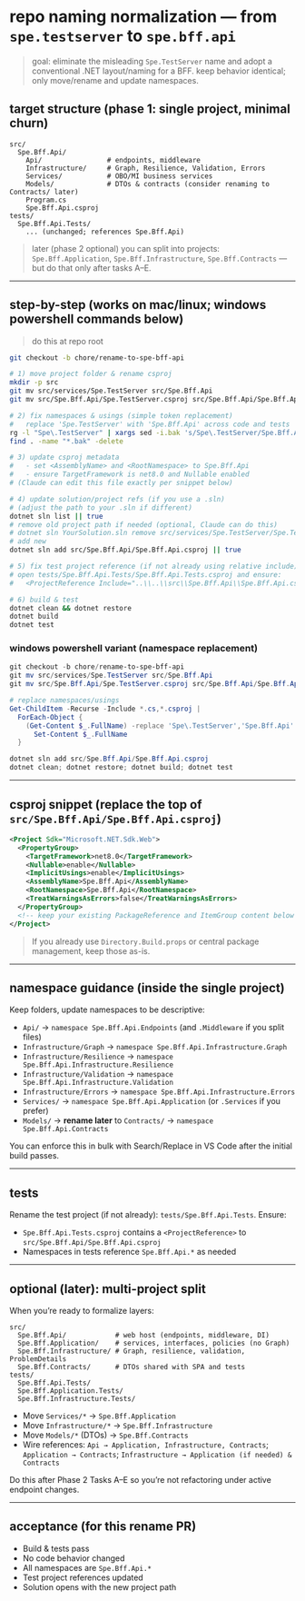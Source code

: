 # repo naming normalization — from `spe.testserver` to `spe.bff.api`

> goal: eliminate the misleading `Spe.TestServer` name and adopt a conventional .NET layout/naming for a BFF. keep behavior identical; only move/rename and update namespaces.

## target structure (phase 1: single project, minimal churn)

```
src/
  Spe.Bff.Api/
    Api/                # endpoints, middleware
    Infrastructure/     # Graph, Resilience, Validation, Errors
    Services/           # OBO/MI business services
    Models/             # DTOs & contracts (consider renaming to Contracts/ later)
    Program.cs
    Spe.Bff.Api.csproj
tests/
  Spe.Bff.Api.Tests/
    ... (unchanged; references Spe.Bff.Api)
```

> later (phase 2 optional) you can split into projects: `Spe.Bff.Application`, `Spe.Bff.Infrastructure`, `Spe.Bff.Contracts` — but do that only after tasks A–E.

---

## step-by-step (works on mac/linux; windows powershell commands below)

> do this at repo root

```bash
git checkout -b chore/rename-to-spe-bff-api

# 1) move project folder & rename csproj
mkdir -p src
git mv src/services/Spe.TestServer src/Spe.Bff.Api
git mv src/Spe.Bff.Api/Spe.TestServer.csproj src/Spe.Bff.Api/Spe.Bff.Api.csproj

# 2) fix namespaces & usings (simple token replacement)
#   replace 'Spe.TestServer' with 'Spe.Bff.Api' across code and tests
rg -l "Spe\.TestServer" | xargs sed -i.bak 's/Spe\.TestServer/Spe.Bff.Api/g'
find . -name "*.bak" -delete

# 3) update csproj metadata
#   - set <AssemblyName> and <RootNamespace> to Spe.Bff.Api
#   - ensure TargetFramework is net8.0 and Nullable enabled
# (Claude can edit this file exactly per snippet below)

# 4) update solution/project refs (if you use a .sln)
# (adjust the path to your .sln if different)
dotnet sln list || true
# remove old project path if needed (optional, Claude can do this)
# dotnet sln YourSolution.sln remove src/services/Spe.TestServer/Spe.TestServer.csproj
# add new
dotnet sln add src/Spe.Bff.Api/Spe.Bff.Api.csproj || true

# 5) fix test project reference (if not already using relative include)
# open tests/Spe.Bff.Api.Tests/Spe.Bff.Api.Tests.csproj and ensure:
#   <ProjectReference Include="..\\..\\src\\Spe.Bff.Api\\Spe.Bff.Api.csproj" />

# 6) build & test
dotnet clean && dotnet restore
dotnet build
dotnet test
```

### windows powershell variant (namespace replacement)
```powershell
git checkout -b chore/rename-to-spe-bff-api
git mv src/services/Spe.TestServer src/Spe.Bff.Api
git mv src/Spe.Bff.Api/Spe.TestServer.csproj src/Spe.Bff.Api/Spe.Bff.Api.csproj

# replace namespaces/usings
Get-ChildItem -Recurse -Include *.cs,*.csproj |
  ForEach-Object {
    (Get-Content $_.FullName) -replace 'Spe\.TestServer','Spe.Bff.Api' |
      Set-Content $_.FullName
  }

dotnet sln add src/Spe.Bff.Api/Spe.Bff.Api.csproj
dotnet clean; dotnet restore; dotnet build; dotnet test
```

---

## csproj snippet (replace the top of `src/Spe.Bff.Api/Spe.Bff.Api.csproj`)

```xml
<Project Sdk="Microsoft.NET.Sdk.Web">
  <PropertyGroup>
    <TargetFramework>net8.0</TargetFramework>
    <Nullable>enable</Nullable>
    <ImplicitUsings>enable</ImplicitUsings>
    <AssemblyName>Spe.Bff.Api</AssemblyName>
    <RootNamespace>Spe.Bff.Api</RootNamespace>
    <TreatWarningsAsErrors>false</TreatWarningsAsErrors>
  </PropertyGroup>
  <!-- keep your existing PackageReference and ItemGroup content below -->
</Project>
```

> If you already use `Directory.Build.props` or central package management, keep those as-is.

---

## namespace guidance (inside the single project)

Keep folders, update namespaces to be descriptive:

- `Api/` → `namespace Spe.Bff.Api.Endpoints` (and `.Middleware` if you split files)
- `Infrastructure/Graph` → `namespace Spe.Bff.Api.Infrastructure.Graph`
- `Infrastructure/Resilience` → `namespace Spe.Bff.Api.Infrastructure.Resilience`
- `Infrastructure/Validation` → `namespace Spe.Bff.Api.Infrastructure.Validation`
- `Infrastructure/Errors` → `namespace Spe.Bff.Api.Infrastructure.Errors`
- `Services/` → `namespace Spe.Bff.Api.Application` (or `.Services` if you prefer)
- `Models/` → **rename later** to `Contracts/` → `namespace Spe.Bff.Api.Contracts`

You can enforce this in bulk with Search/Replace in VS Code after the initial build passes.

---

## tests

Rename the test project (if not already): `tests/Spe.Bff.Api.Tests`. Ensure:

- `Spe.Bff.Api.Tests.csproj` contains a `<ProjectReference>` to `src/Spe.Bff.Api/Spe.Bff.Api.csproj`
- Namespaces in tests reference `Spe.Bff.Api.*` as needed

---

## optional (later): multi-project split

When you’re ready to formalize layers:

```
src/
  Spe.Bff.Api/            # web host (endpoints, middleware, DI)
  Spe.Bff.Application/    # services, interfaces, policies (no Graph)
  Spe.Bff.Infrastructure/ # Graph, resilience, validation, ProblemDetails
  Spe.Bff.Contracts/      # DTOs shared with SPA and tests
tests/
  Spe.Bff.Api.Tests/
  Spe.Bff.Application.Tests/
  Spe.Bff.Infrastructure.Tests/
```

- Move `Services/*` → `Spe.Bff.Application`
- Move `Infrastructure/*` → `Spe.Bff.Infrastructure`
- Move `Models/*` (DTOs) → `Spe.Bff.Contracts`
- Wire references: `Api → Application, Infrastructure, Contracts`; `Application → Contracts`; `Infrastructure → Application (if needed) & Contracts`

Do this after Phase 2 Tasks A–E so you’re not refactoring under active endpoint changes.

---

## acceptance (for this rename PR)
- Build & tests pass
- No code behavior changed
- All namespaces are `Spe.Bff.Api.*`
- Test project references updated
- Solution opens with the new project path
